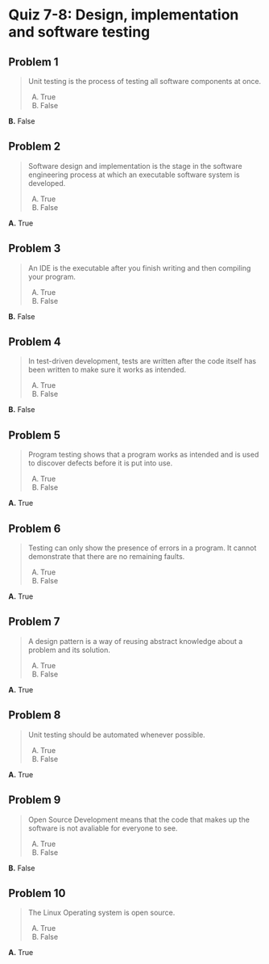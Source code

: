 <style type="text/css">ol { list-style-type: upper-alpha; }</style>

# Quiz 7-8: Design, implementation and software testing

## Problem 1

> Unit testing is the process of testing all software components at once.
>
> 1. True
> 1. False

**B.** False

## Problem 2

> Software design and implementation is the stage in the software engineering
  process at which an executable software system is developed.
>
> 1. True
> 1. False

**A.** True

## Problem 3

> An IDE is the executable after you finish writing and then compiling your
  program.
>
> 1. True
> 1. False

**B.** False

## Problem 4

> In test-driven development, tests are written after the code itself has been
  written to make sure it works as intended.
>
> 1. True
> 1. False

**B.** False

## Problem 5

> Program testing shows that a program works as intended and is used to discover
  defects before it is put into use.
>
> 1. True
> 1. False

**A.** True

## Problem 6

> Testing can only show the presence of errors in a program. It cannot
  demonstrate that there are no remaining faults.
>
> 1. True
> 1. False

**A.** True

## Problem 7

> A design pattern is a way of reusing abstract knowledge about a problem and
  its solution.
>
> 1. True
> 1. False

**A.** True

## Problem 8

> Unit testing should be automated whenever possible.
>
> 1. True
> 1. False

**A.** True

## Problem 9

> Open Source Development means that the code that makes up the software is not
  avaliable for everyone to see.
>
> 1. True
> 1. False

**B.** False

## Problem 10

> The Linux Operating system is open source.
>
> 1. True
> 1. False

**A.** True
